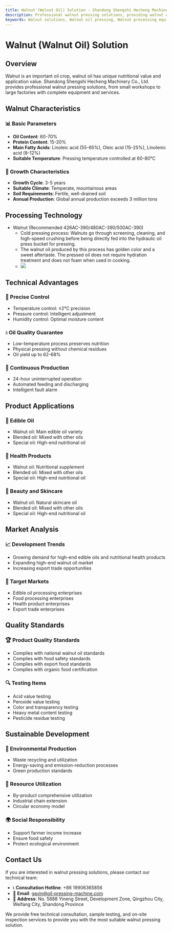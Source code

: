 ```yaml
---
title: Walnut (Walnut Oil) Solution - Shandong Shengshi Hecheng Machinery Co., Ltd.
description: Professional walnut pressing solutions, providing walnut oil processing equipment and technical services, oil content 60-70%, using cold pressing process to preserve nutrition, meeting high-end edible oil and nutritional health product needs.
keywords: Walnut solutions, Walnut oil pressing, Walnut processing equipment, Walnut oil production line, Walnut cold pressing process, Walnut oil press, Walnut oil extraction, Walnut oilseed processing, Walnut oil pressing equipment, Walnut oil production equipment, Premium edible oil
---
```


# Walnut (Walnut Oil) Solution

## Overview

Walnut is an important oil crop, walnut oil has unique nutritional value and application value. Shandong Shengshi Hecheng Machinery Co., Ltd. provides professional walnut pressing solutions, from small workshops to large factories with complete equipment and services.

## Walnut Characteristics

### 📊 Basic Parameters
- **Oil Content**: 60-70%
- **Protein Content**: 15-20%
- **Main Fatty Acids**: Linoleic acid (55-65%), Oleic acid (15-25%), Linolenic acid (8-12%)
- **Suitable Temperature**: Pressing temperature controlled at 60-80℃

### 🌱 Growth Characteristics
- **Growth Cycle**: 3-5 years
- **Suitable Climate**: Temperate, mountainous areas
- **Soil Requirements**: Fertile, well-drained soil
- **Annual Production**: Global annual production exceeds 3 million tons

## Processing Technology

+ Walnut (Recommended 426AC-390/480AC-390/500AC-390)
     + Cold pressing process: Walnuts go through screening, cleaning, and high-speed crushing before being directly fed into the hydraulic oil press bucket for pressing.
     + The walnut oil produced by this process has golden color and a sweet aftertaste. The pressed oil does not require hydration treatment and does not foam when used in cooking.
     + ![](/images/核桃冷榨工艺.png)

## Technical Advantages

### 🎯 Precise Control
- Temperature control: ±2℃ precision
- Pressure control: Intelligent adjustment
- Humidity control: Optimal moisture content

### 💧 Oil Quality Guarantee
- Low-temperature process preserves nutrition
- Physical pressing without chemical residues
- Oil yield up to 62-68%

### 🔄 Continuous Production
- 24-hour uninterrupted operation
- Automated feeding and discharging
- Intelligent fault alarm

## Product Applications

### 🍳 Edible Oil
- Walnut oil: Main edible oil variety
- Blended oil: Mixed with other oils
- Special oil: High-end nutritional oil

### 💊 Health Products
- Walnut oil: Nutritional supplement
- Blended oil: Mixed with other oils
- Special oil: High-end nutritional oil

### 💄 Beauty and Skincare
- Walnut oil: Natural skincare oil
- Blended oil: Mixed with other oils
- Special oil: High-end nutritional oil

## Market Analysis

### 📈 Development Trends
- Growing demand for high-end edible oils and nutritional health products
- Expanding high-end walnut oil market
- Increasing export trade opportunities

### 🎯 Target Markets
- Edible oil processing enterprises
- Food processing enterprises
- Health product enterprises
- Export trade enterprises

## Quality Standards

### 🏆 Product Quality Standards
- Complies with national walnut oil standards
- Complies with food safety standards
- Complies with export food standards
- Complies with organic food certification

### 🔍 Testing Items
- Acid value testing
- Peroxide value testing
- Color and transparency testing
- Heavy metal content testing
- Pesticide residue testing

## Sustainable Development

### 🌱 Environmental Production
- Waste recycling and utilization
- Energy-saving and emission-reduction processes
- Green production standards

### 🔄 Resource Utilization
- By-product comprehensive utilization
- Industrial chain extension
- Circular economy model

### 🌍 Social Responsibility
- Support farmer income increase
- Ensure food safety
- Protect ecological environment

## Contact Us

If you are interested in walnut pressing solutions, please contact our technical team:

- 📞 **Consultation Hotline**: +86 19906365856
- 📧 **Email**: gavin@oil-pressing-machine.com
- 📍 **Address**: No. 5888 Yineng Street, Development Zone, Qingzhou City, Weifang City, Shandong Province

We provide free technical consultation, sample testing, and on-site inspection services to provide you with the most suitable walnut pressing solution.